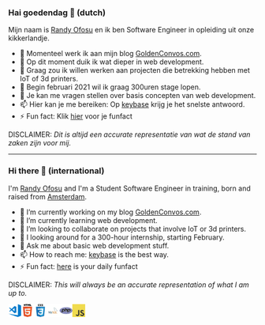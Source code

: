 ### Hai goedendag 👋 (dutch)

Mijn naam is <a href="https://linkedin.com/in/randyofosu" title="My Linked-In Page" target="_blank">Randy Ofosu</a> en ik ben Software Engineer in opleiding uit onze kikkerlandje.

- 🔭 Momenteel werk ik aan mijn blog <a href="https://goldenconvos.com" target="_blank">GoldenConvos.com</a>.
- 🌱 Op dit moment duik ik wat dieper in web development.
- 👯 Graag zou ik willen werken aan projecten die betrekking hebben met IoT of 3d printers.
- 🤔 Begin februari 2021 wil ik graag 300uren stage lopen.
- 💬 Je kan me vragen stellen over basis concepten van web development.
- 📫 Hier kan je me bereiken: Op <a href="https://keybase.io/randysemicolon">keybase</a> krijg je het snelste antwoord.
- ⚡ Fun fact: Klik <a href="https://www.google.com/search?client=firefox-b-d&q=fun+fact" target="_blank">hier</a> voor je funfact

DISCLAIMER: *Dit is altijd een accurate representatie van wat de stand van zaken zijn voor mij.*

** **

### Hi there 👋 (international)

I'm <a href="https://linkedin.com/in/randyofosu" title="My Linked-In Page" target="_blank">Randy Ofosu</a> and I'm a Student Software Engineer in training, born and raised from <a href="https://en.wikipedia.org/wiki/Amsterdam" title="Wikipage: Amsterdam, just for some basic knowledge" target="_blank">Amsterdam</a>.

- 🔭 I’m currently working on my blog <a href="https://goldenconvos.com" target="_blank">GoldenConvos.com</a>.
- 🌱 I’m currently learning web development.
- 👯 I’m looking to collaborate on projects that involve IoT or 3d printers.
- 🤔 I looking around for a 300-hour internship, starting February.
- 💬 Ask me about basic web development stuff.
- 📫 How to reach me: <a href="https://keybase.io/randysemicolon">keybase</a> is the best way.
- ⚡ Fun fact: <a href="https://www.google.com/search?client=firefox-b-d&q=fun+fact" target="_blank">here</a> is your daily funfact
 
DISCLAIMER: *This will always be an accurate representation of what I am up to.*

<img align="left" alt="Visual Studio Code" width="26px" src="https://raw.githubusercontent.com/github/explore/80688e429a7d4ef2fca1e82350fe8e3517d3494d/topics/visual-studio-code/visual-studio-code.png" />
<img align="left" alt="HTML5" width="26px" src="https://raw.githubusercontent.com/github/explore/80688e429a7d4ef2fca1e82350fe8e3517d3494d/topics/html/html.png" />
<img align="left" alt="CSS3" width="26px" src="https://raw.githubusercontent.com/github/explore/80688e429a7d4ef2fca1e82350fe8e3517d3494d/topics/css/css.png" />
<img align="left" alt="MySQL" width="26px" src="https://raw.githubusercontent.com/github/explore/80688e429a7d4ef2fca1e82350fe8e3517d3494d/topics/mysql/mysql.png" />
<img align="left" alt="PHP" width="26px" src="https://raw.githubusercontent.com/github/explore/80688e429a7d4ef2fca1e82350fe8e3517d3494d/topics/php/php.png" />
<img align="left" alt="javascript" width="26px" src="https://raw.githubusercontent.com/github/explore/80688e429a7d4ef2fca1e82350fe8e3517d3494d/topics/javascript/javascript.png" />
<br>
